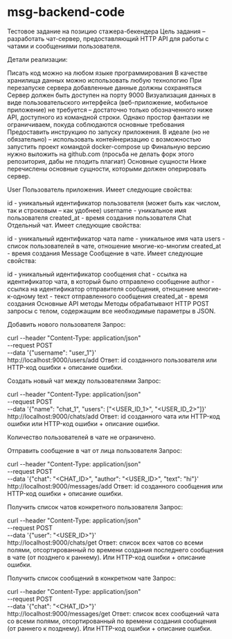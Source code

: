 # msg-backend-code
Тестовое задание на позицию стажера-бекендера
Цель задания – разработать чат-сервер, предоставляющий HTTP API для работы с чатами и сообщениями пользователя.

Детали реализации:

Писать код можно на любом языке программирования
В качестве хранилища данных можно использовать любую технологию
При перезапуске сервера добавленные данные должны сохраняться
Сервер должен быть доступен на порту 9000
Визуализация данных в виде пользовательского интерфейса (веб-приложение, мобильное приложение) не требуется – достаточно только обозначенного ниже API, доступного из командной строки. Однако простор фантазии не ограничиваем, покуда соблюдаются основные требования
Предоставить инструкцию по запуску приложения. В идеале (но не обязательно) – использовать контейнеризацию с возможностью запустить проект командой docker-compose up
Финальную версию нужно выложить на github.com (просьба не делать форк этого репозитория, дабы не плодить плагиат)
Основные сущности
Ниже перечислены основные сущности, которыми должен оперировать сервер.

User
Пользователь приложения. Имеет следующие свойства:

id - уникальный идентификатор пользователя (может быть как числом, так и строковым – как удобнее)
username - уникальное имя пользователя
created_at - время создания пользователя
Chat
Отдельный чат. Имеет следующие свойства:

id - уникальный идентификатор чата
name - уникальное имя чата
users - список пользователей в чате, отношение многие-ко-многим
created_at - время создания
Message
Сообщение в чате. Имеет следующие свойства:

id - уникальный идентификатор сообщения
chat - ссылка на идентификатор чата, в который было отправлено сообщение
author - ссылка на идентификатор отправителя сообщения, отношение многие-к-одному
text - текст отправленного сообщения
created_at - время создания
Основные API методы
Методы обрабатывают HTTP POST запросы c телом, содержащим все необходимые параметры в JSON.

Добавить нового пользователя
Запрос:

curl --header "Content-Type: application/json" \
  --request POST \
  --data '{"username": "user_1"}' \
  http://localhost:9000/users/add
Ответ: id созданного пользователя или HTTP-код ошибки + описание ошибки.

Создать новый чат между пользователями
Запрос:

curl --header "Content-Type: application/json" \
  --request POST \
  --data '{"name": "chat_1", "users": ["<USER_ID_1>", "<USER_ID_2>"]}' \
  http://localhost:9000/chats/add
Ответ: id созданного чата или HTTP-код ошибки или HTTP-код ошибки + описание ошибки.

Количество пользователей в чате не ограничено.

Отправить сообщение в чат от лица пользователя
Запрос:

curl --header "Content-Type: application/json" \
  --request POST \
  --data '{"chat": "<CHAT_ID>", "author": "<USER_ID>", "text": "hi"}' \
  http://localhost:9000/messages/add
Ответ: id созданного сообщения или HTTP-код ошибки + описание ошибки.

Получить список чатов конкретного пользователя
Запрос:

curl --header "Content-Type: application/json" \
  --request POST \
  --data '{"user": "<USER_ID>"}' \
  http://localhost:9000/chats/get
Ответ: cписок всех чатов со всеми полями, отсортированный по времени создания последнего сообщения в чате (от позднего к раннему). Или HTTP-код ошибки + описание ошибки.

Получить список сообщений в конкретном чате
Запрос:

curl --header "Content-Type: application/json" \
  --request POST \
  --data '{"chat": "<CHAT_ID>"}' \
  http://localhost:9000/messages/get
Ответ: список всех сообщений чата со всеми полями, отсортированный по времени создания сообщения (от раннего к позднему). Или HTTP-код ошибки + описание ошибки.
